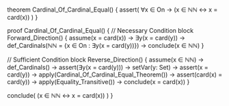 theorem Cardinal_Of_Cardinal_Equal() {
  assert(
    ∀x ∈ On → (x ∈ ℕℕ ↔ x = card(x))
  )
}

proof Cardinal_Of_Cardinal_Equal() {
  // Necessary Condition
  block Forward_Direction() {
    assume(x = card(x)) →
    ∃y(x = card(y)) →
    def_Cardinals(ℕℕ = {x ∈ On : ∃y(x = card(y))}) →
    conclude(x ∈ ℕℕ)
  }

  // Sufficient Condition
  block Reverse_Direction() {
    assume(x ∈ ℕℕ) →
    def_Cardinals() →
    assert(∃y(x = card(y))) →
    setVar(y: Set) →
    assert(x = card(y)) →
    apply(Cardinal_Of_Cardinal_Equal_Theorem()) →
    assert(card(x) = card(y)) →
    apply(Equality_Transitive()) →
    conclude(x = card(x))
  }

  conclude(
    (x ∈ ℕℕ ↔ x = card(x))
  )
}